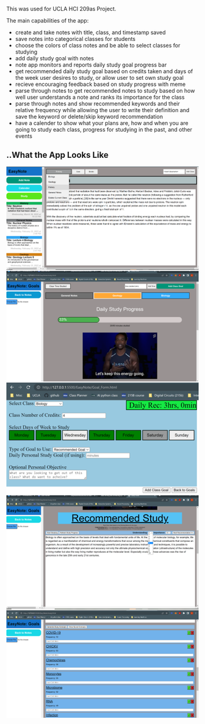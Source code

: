 This was used for UCLA HCI 209as Project.

The main capabilities of the app:
- create and take notes with title, class, and timestamp saved
- save notes into categorical classes for students
- choose the colors of class notes and be able to select classes for studying
- add daily study goal with notes
- note app monitors and reports daily study goal progress bar
- get recommended daily study goal based on credits taken and days of the week user desires to study, or allow user to set own study goal
- recieve encouraging feedback based on study progress with meme
- parse through notes to get recommended notes to study based on how well user understands a note and ranks its importance for the class
- parse through notes and show recommended keywords and their relative frequency while allowing the user to write their definition and save the keyword or delete/skip keyword recommendation
- have a calender to show what your plans are, how and when you are going to study each class, progress for studying in the past, and other events

## ..What the App Looks Like

![Test Image 1](/images/ex_1.PNG)
![Test Image 2](/images/ex_2.PNG)
![Test Image 3](/images/ex_3.PNG)
![Test Image 4](/images/ex_4.PNG)
![Test Image 5](/images/ex_5.PNG)


